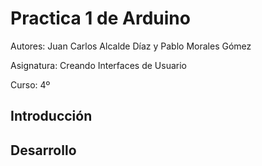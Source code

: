 # Practica 1 de Arduino

Autores: Juan Carlos Alcalde Díaz y Pablo Morales Gómez

Asignatura: Creando Interfaces de Usuario

Curso: 4º


## Introducción


## Desarrollo

